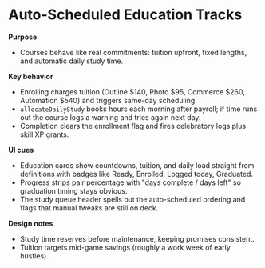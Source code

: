 # Auto-Scheduled Education Tracks

**Purpose**
- Courses behave like real commitments: tuition upfront, fixed lengths, and automatic daily study time.

**Key behavior**
- Enrolling charges tuition (Outline $140, Photo $95, Commerce $260, Automation $540) and triggers same-day scheduling.
- `allocateDailyStudy` books hours each morning after payroll; if time runs out the course logs a warning and tries again next day.
- Completion clears the enrollment flag and fires celebratory logs plus skill XP grants.

**UI cues**
- Education cards show countdowns, tuition, and daily load straight from definitions with badges like Ready, Enrolled, Logged today, Graduated.
- Progress strips pair percentage with "days complete / days left" so graduation timing stays obvious.
- The study queue header spells out the auto-scheduled ordering and flags that manual tweaks are still on deck.

**Design notes**
- Study time reserves before maintenance, keeping promises consistent.
- Tuition targets mid-game savings (roughly a work week of early hustles).
